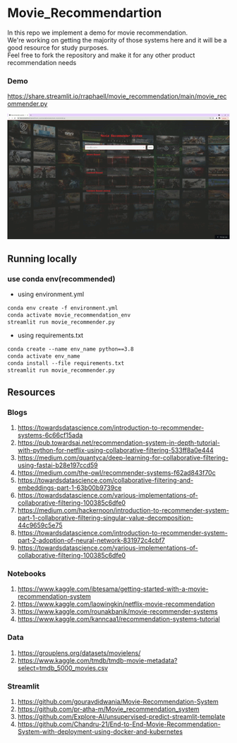 # Movie_Recommendartion

In this repo we implement a demo for movie recommendation.<br> 
We're working on getting the majority of those systems here and it will be a good resource for study purposes.<br>
Feel free to fork the repository and make it for any other product recommendation needs 

### **Demo**
https://share.streamlit.io/rraphaell/movie_recommendation/main/movie_recommender.py

![visualization](assets/movie_recommendation.gif)

## Running locally
### use conda env(recommended)
- using environment.yml
```
conda env create -f environment.yml
conda activate movie_recommendation_env
streamlit run movie_recommender.py
```

- using requirements.txt
```
conda create --name env_name python==3.8
conda activate env_name
conda install --file requirements.txt
streamlit run movie_recommender.py
```

## **Resources**
### Blogs
1. https://towardsdatascience.com/introduction-to-recommender-systems-6c66cf15ada
2. https://pub.towardsai.net/recommendation-system-in-depth-tutorial-with-python-for-netflix-using-collaborative-filtering-533ff8a0e444
3. https://medium.com/quantyca/deep-learning-for-collaborative-filtering-using-fastai-b28e197ccd59
4. https://medium.com/the-owl/recommender-systems-f62ad843f70c
5. https://towardsdatascience.com/collaborative-filtering-and-embeddings-part-1-63b00b9739ce
6. https://towardsdatascience.com/various-implementations-of-collaborative-filtering-100385c6dfe0
7. https://medium.com/hackernoon/introduction-to-recommender-system-part-1-collaborative-filtering-singular-value-decomposition-44c9659c5e75
8. https://towardsdatascience.com/introduction-to-recommender-system-part-2-adoption-of-neural-network-831972c4cbf7
9. https://towardsdatascience.com/various-implementations-of-collaborative-filtering-100385c6dfe0

### Notebooks
1. https://www.kaggle.com/ibtesama/getting-started-with-a-movie-recommendation-system
2. https://www.kaggle.com/laowingkin/netflix-movie-recommendation
3. https://www.kaggle.com/rounakbanik/movie-recommender-systems
4. https://www.kaggle.com/kanncaa1/recommendation-systems-tutorial

### Data
1. https://grouplens.org/datasets/movielens/
2. https://www.kaggle.com/tmdb/tmdb-movie-metadata?select=tmdb_5000_movies.csv

### Streamlit
1. https://github.com/gouravdidwania/Movie-Recommendation-System
2. https://github.com/pr-atha-m/Movie_recommendation_system
3. https://github.com/Explore-AI/unsupervised-predict-streamlit-template
4. https://github.com/Chandru-21/End-to-End-Movie-Recommendation-System-with-deployment-using-docker-and-kubernetes

